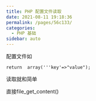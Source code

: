 ```yaml
---
title: PHP 配置文件读取
date: 2021-08-11 19:18:36
permalink: /pages/56c133/
categories:
  - PHP 基础
sidebar: auto
---
```


配置文件如

```
return  array('''key'=>"value");
```

读取就和简单

直接file_get_content()
